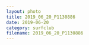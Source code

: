 ```yaml
---
layout: photo
title: 2019_06_20_P1130886
date: 2019-06-20
category: surfclub
filename: 2019_06_20_P1130886
---
```

